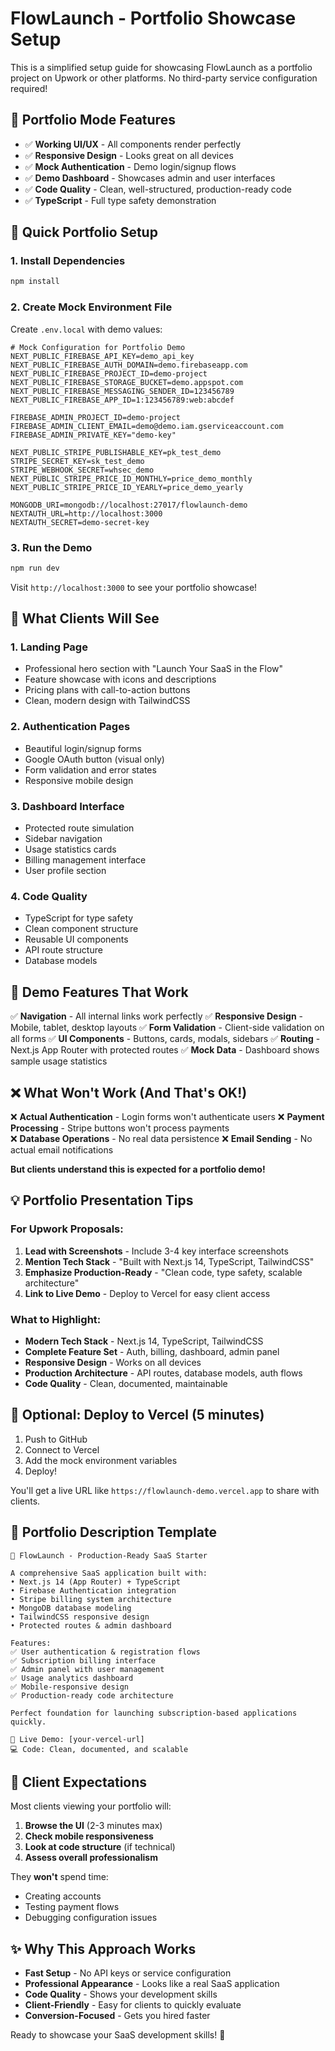 # FlowLaunch - Portfolio Showcase Setup

This is a simplified setup guide for showcasing FlowLaunch as a portfolio project on Upwork or other platforms. No third-party service configuration required!

## 🎯 Portfolio Mode Features

- ✅ **Working UI/UX** - All components render perfectly
- ✅ **Responsive Design** - Looks great on all devices
- ✅ **Mock Authentication** - Demo login/signup flows
- ✅ **Demo Dashboard** - Showcases admin and user interfaces
- ✅ **Code Quality** - Clean, well-structured, production-ready code
- ✅ **TypeScript** - Full type safety demonstration

## 🚀 Quick Portfolio Setup

### 1. Install Dependencies

```bash
npm install
```

### 2. Create Mock Environment File

Create `.env.local` with demo values:

```env
# Mock Configuration for Portfolio Demo
NEXT_PUBLIC_FIREBASE_API_KEY=demo_api_key
NEXT_PUBLIC_FIREBASE_AUTH_DOMAIN=demo.firebaseapp.com
NEXT_PUBLIC_FIREBASE_PROJECT_ID=demo-project
NEXT_PUBLIC_FIREBASE_STORAGE_BUCKET=demo.appspot.com
NEXT_PUBLIC_FIREBASE_MESSAGING_SENDER_ID=123456789
NEXT_PUBLIC_FIREBASE_APP_ID=1:123456789:web:abcdef

FIREBASE_ADMIN_PROJECT_ID=demo-project
FIREBASE_ADMIN_CLIENT_EMAIL=demo@demo.iam.gserviceaccount.com
FIREBASE_ADMIN_PRIVATE_KEY="demo-key"

NEXT_PUBLIC_STRIPE_PUBLISHABLE_KEY=pk_test_demo
STRIPE_SECRET_KEY=sk_test_demo
STRIPE_WEBHOOK_SECRET=whsec_demo
NEXT_PUBLIC_STRIPE_PRICE_ID_MONTHLY=price_demo_monthly
NEXT_PUBLIC_STRIPE_PRICE_ID_YEARLY=price_demo_yearly

MONGODB_URI=mongodb://localhost:27017/flowlaunch-demo
NEXTAUTH_URL=http://localhost:3000
NEXTAUTH_SECRET=demo-secret-key
```

### 3. Run the Demo

```bash
npm run dev
```

Visit `http://localhost:3000` to see your portfolio showcase!

## 📱 What Clients Will See

### 1. **Landing Page**

- Professional hero section with "Launch Your SaaS in the Flow"
- Feature showcase with icons and descriptions
- Pricing plans with call-to-action buttons
- Clean, modern design with TailwindCSS

### 2. **Authentication Pages**

- Beautiful login/signup forms
- Google OAuth button (visual only)
- Form validation and error states
- Responsive mobile design

### 3. **Dashboard Interface**

- Protected route simulation
- Sidebar navigation
- Usage statistics cards
- Billing management interface
- User profile section

### 4. **Code Quality**

- TypeScript for type safety
- Clean component structure
- Reusable UI components
- API route structure
- Database models

## 🎨 Demo Features That Work

✅ **Navigation** - All internal links work perfectly
✅ **Responsive Design** - Mobile, tablet, desktop layouts
✅ **Form Validation** - Client-side validation on all forms
✅ **UI Components** - Buttons, cards, modals, sidebars
✅ **Routing** - Next.js App Router with protected routes
✅ **Mock Data** - Dashboard shows sample usage statistics

## ❌ What Won't Work (And That's OK!)

❌ **Actual Authentication** - Login forms won't authenticate users
❌ **Payment Processing** - Stripe buttons won't process payments  
❌ **Database Operations** - No real data persistence
❌ **Email Sending** - No actual email notifications

**But clients understand this is expected for a portfolio demo!**

## 💡 Portfolio Presentation Tips

### For Upwork Proposals:

1. **Lead with Screenshots** - Include 3-4 key interface screenshots
2. **Mention Tech Stack** - "Built with Next.js 14, TypeScript, TailwindCSS"
3. **Emphasize Production-Ready** - "Clean code, type safety, scalable architecture"
4. **Link to Live Demo** - Deploy to Vercel for easy client access

### What to Highlight:

- **Modern Tech Stack** - Next.js 14, TypeScript, TailwindCSS
- **Complete Feature Set** - Auth, billing, dashboard, admin panel
- **Responsive Design** - Works on all devices
- **Production Architecture** - API routes, database models, auth flows
- **Code Quality** - Clean, documented, maintainable

## 🚀 Optional: Deploy to Vercel (5 minutes)

1. Push to GitHub
2. Connect to Vercel
3. Add the mock environment variables
4. Deploy!

You'll get a live URL like `https://flowlaunch-demo.vercel.app` to share with clients.

## 📝 Portfolio Description Template

```
🚀 FlowLaunch - Production-Ready SaaS Starter

A comprehensive SaaS application built with:
• Next.js 14 (App Router) + TypeScript
• Firebase Authentication integration
• Stripe billing system architecture
• MongoDB database modeling
• TailwindCSS responsive design
• Protected routes & admin dashboard

Features:
✅ User authentication & registration flows
✅ Subscription billing interface
✅ Admin panel with user management
✅ Usage analytics dashboard
✅ Mobile-responsive design
✅ Production-ready code architecture

Perfect foundation for launching subscription-based applications quickly.

🔗 Live Demo: [your-vercel-url]
💻 Code: Clean, documented, and scalable
```

## 🎯 Client Expectations

Most clients viewing your portfolio will:

1. **Browse the UI** (2-3 minutes max)
2. **Check mobile responsiveness**
3. **Look at code structure** (if technical)
4. **Assess overall professionalism**

They **won't** spend time:

- Creating accounts
- Testing payment flows
- Debugging configuration issues

## ✨ Why This Approach Works

- **Fast Setup** - No API keys or service configuration
- **Professional Appearance** - Looks like a real SaaS application
- **Code Quality** - Shows your development skills
- **Client-Friendly** - Easy for clients to quickly evaluate
- **Conversion-Focused** - Gets you hired faster

Ready to showcase your SaaS development skills! 🎯
